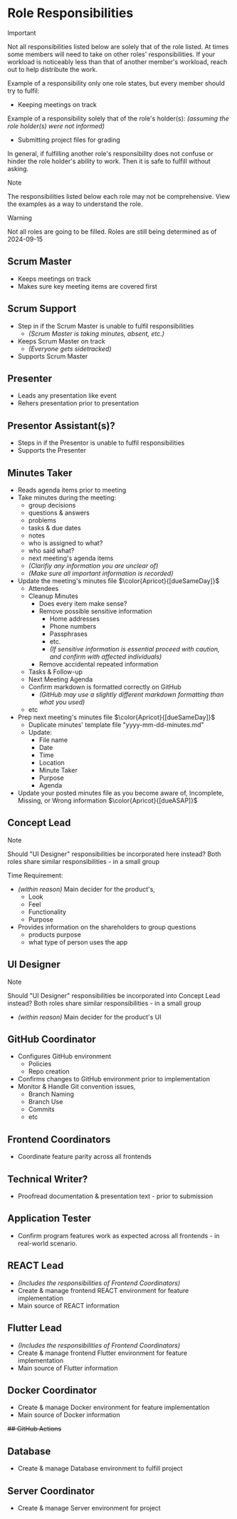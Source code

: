 # Role Responsibilities
> [!Important]
> Not all responsibilities listed below are solely that of the role listed. At times some members will need to take on other roles' responsibilities. If your workload is noticeably less than that of another member's workload, reach out to help distribute the work.
>
> Example of a responsibility only one role states, but every member should try to fulfil:
> - Keeping meetings on track 
>
> Example of a responsibility solely that of the role's holder(s): _(assuming the role holder(s) were not informed)_
> - Submitting project files for grading
>
> In general, if fulfilling another role's responsibility does not confuse or hinder the role holder's ability to work. Then it is safe to fulfill without asking.

> [!NOTE]
> The responsibilities listed below each role may not be comprehensive. View the examples as a way to understand the role.

> [!WARNING]
> Not all roles are going to be filled. Roles are still being determined as of 2024-09-15

## Scrum Master
- Keeps meetings on track
- Makes sure key meeting items are covered first 

## Scrum Support
- Step in if the Scrum Master is unable to fulfil responsibilities
  - _(Scrum Master is taking minutes, absent, etc.)_  
- Keeps Scrum Master on track
  - _(Everyone gets sidetracked)_
- Supports Scrum Master

## Presenter
- Leads any presentation like event
- Rehers presentation prior to presentation 

## Presentor Assistant(s)?
- Steps in if the Presentor is unable to fulfil responsibilities 
- Supports the Presenter

## Minutes Taker
- Reads agenda items prior to meeting
- Take minutes during the meeting:
  - group decisions
  - questions & answers
  - problems
  - tasks & due dates
  - notes
  - who is assigned to what?
  - who said what?
  - next meeting's agenda items
  - _(Clarifiy any information you are unclear of)_
  - _(Make sure all important information is recorded)_
- Update the meeting's minutes file $\color{Apricot}{[dueSameDay]}$
  - Attendees
  - Cleanup Minutes
    - Does every item make sense?
    - Remove possible sensitive information
      - Home addresses
      - Phone numbers
      - Passphrases
      - etc.
      - _(If sensitive information is essential proceed with caution, and confirm with affected individuals)_ 
    - Remove accidental repeated information  
  - Tasks & Follow-up
  - Next Meeting Agenda
  - Confirm markdown is formatted correctly on GitHub
    - _(GitHub may use a slightly different markdown formatting than what you used)_
  - etc
- Prep next meeting's minutes file $\color{Apricot}{[dueSameDay]}$
  - Duplicate minutes' template file "yyyy-mm-dd-minutes.md"
  - Update:
    - File name
    - Date
    - Time
    - Location
    - Minute Taker
    - Purpose
    - Agenda
- Update your posted minutes file as you become aware of, Incomplete, Missing, or Wrong information $\color{Apricot}{[dueASAP]}$
  <!-- - [TODO] Indicate where the minutes have been updated, and inform any members to whom this information may be pertinent -->

## Concept Lead
> [!NOTE]
> Should "UI Designer" responsibilities be incorporated here instead? Both roles share similar responsibilities - in a small group

Time Requirement: 
- _(within reason)_ Main decider for the product's,
  - Look
  - Feel
  - Functionality
  - Purpose
- Provides information on the shareholders to group questions
  - products purpose
  - what type of person uses the app


## UI Designer
> [!NOTE]
> Should "UI Designer" responsibilities be incorporated into Concept Lead instead? Both roles share similar responsibilities - in a small group
- _(within reason)_ Main decider for the product's UI

## GitHub Coordinator
- Configures GitHub environment
  - Policies
  - Repo creation
- Confirms changes to GitHub environment prior to implementation
- Monitor & Handle Git convention issues,
  - Branch Naming
  - Branch Use
  - Commits
  - etc

## Frontend Coordinators
- Coordinate feature parity across all frontends

## Technical Writer?
- Proofread documentation & presentation text - prior to submission

## Application Tester
- Confirm program features work as expected across all frontends - in real-world scenario.

## REACT Lead
- _(Includes the responsibilities of Frontend Coordinators)_
- Create & manage frontend REACT environment for feature implementation
- Main source of REACT information

## Flutter Lead
- _(Includes the responsibilities of Frontend Coordinators)_
- Create & manage frontend Flutter environment for feature implementation
- Main source of Flutter information

## Docker Coordinator
- Create & manage Docker environment for feature implementation
- Main source of Docker information

~~## GitHub Actions~~


## Database
- Create & manage Database environment to fulfill project


## Server Coordinator
- Create & manage Server environment for project
